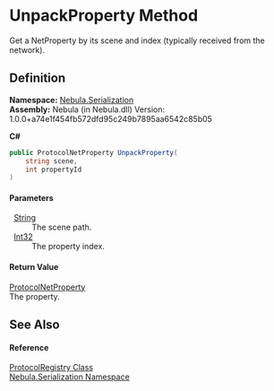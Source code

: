 # UnpackProperty Method


Get a NetProperty by its scene and index (typically received from the network).



## Definition
**Namespace:** <a href="N_Nebula_Serialization">Nebula.Serialization</a>  
**Assembly:** Nebula (in Nebula.dll) Version: 1.0.0+a74e1f454fb572dfd95c249b7895aa6542c85b05

**C#**
``` C#
public ProtocolNetProperty UnpackProperty(
	string scene,
	int propertyId
)
```



#### Parameters
<dl><dt>  <a href="https://learn.microsoft.com/dotnet/api/system.string" target="_blank" rel="noopener noreferrer">String</a></dt><dd>The scene path.</dd><dt>  <a href="https://learn.microsoft.com/dotnet/api/system.int32" target="_blank" rel="noopener noreferrer">Int32</a></dt><dd>The property index.</dd></dl>

#### Return Value
<a href="T_Nebula_Serialization_ProtocolNetProperty">ProtocolNetProperty</a>  
The property.

## See Also


#### Reference
<a href="T_Nebula_Serialization_ProtocolRegistry">ProtocolRegistry Class</a>  
<a href="N_Nebula_Serialization">Nebula.Serialization Namespace</a>  

